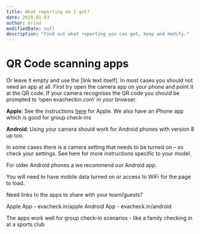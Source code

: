 ```yaml
---
title: What reporting do I get?
date: 2020-01-03
author: erind
modifiedDate: null
description: "Find out what reporting you can get, keep and modify."
---
```


# QR Code scanning apps


Or leave it empty and use the [link text itself].
In most cases you should not need an app at all. First try open the camera app on your phone and point it at the QR code.  If your camera recognises the QR code you should be prompted to ‘open evacheckin.com’ in your browser. 

**Apple**: See the instructions [here](https://www.google.com) for Apple.  We also have an iPhone app which is good for group check-ins

**Android**: Using your camera should work for Android phones with version 8 up too. 

In some cases there is a camera setting that needs to be turned on – so check your settings. See here for more instructions specific to your model.  

For older Android phones a we recommend our Android app.

You will need to have mobile data turned on or access to WiFi for the page to load.  

Need links to the apps to share with your team/guests?

Apple App -  evacheck.in/apple 
Android App - evacheck.in/android

The apps work well for group check-in scenarios - like a family checking in at a sports club
